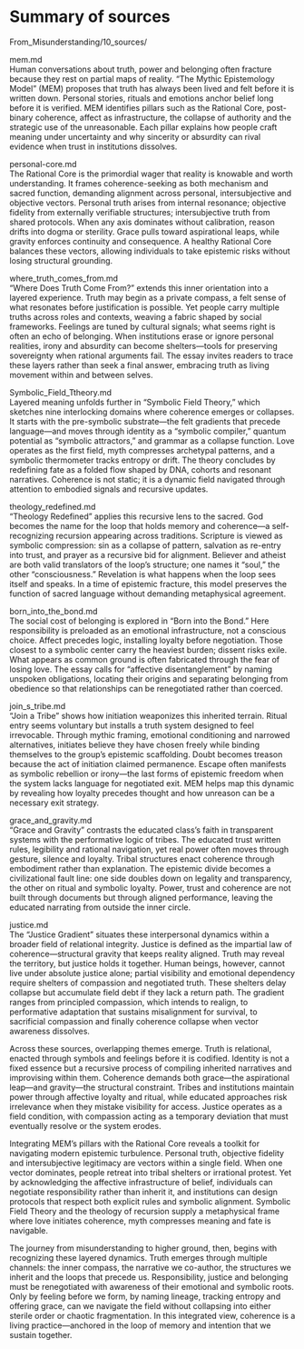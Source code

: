 # Summary of sources
From_Misunderstanding/10_sources/

mem.md  
Human conversations about truth, power and belonging often fracture because they rest on partial maps of reality. “The Mythic Epistemology Model” (MEM) proposes that truth has always been lived and felt before it is written down. Personal stories, rituals and emotions anchor belief long before it is verified. MEM identifies pillars such as the Rational Core, post-binary coherence, affect as infrastructure, the collapse of authority and the strategic use of the unreasonable. Each pillar explains how people craft meaning under uncertainty and why sincerity or absurdity can rival evidence when trust in institutions dissolves.

personal-core.md  
The Rational Core is the primordial wager that reality is knowable and worth understanding. It frames coherence-seeking as both mechanism and sacred function, demanding alignment across personal, intersubjective and objective vectors. Personal truth arises from internal resonance; objective fidelity from externally verifiable structures; intersubjective truth from shared protocols. When any axis dominates without calibration, reason drifts into dogma or sterility. Grace pulls toward aspirational leaps, while gravity enforces continuity and consequence. A healthy Rational Core balances these vectors, allowing individuals to take epistemic risks without losing structural grounding.

where_truth_comes_from.md  
“Where Does Truth Come From?” extends this inner orientation into a layered experience. Truth may begin as a private compass, a felt sense of what resonates before justification is possible. Yet people carry multiple truths across roles and contexts, weaving a fabric shaped by social frameworks. Feelings are tuned by cultural signals; what seems right is often an echo of belonging. When institutions erase or ignore personal realities, irony and absurdity can become shelters—tools for preserving sovereignty when rational arguments fail. The essay invites readers to trace these layers rather than seek a final answer, embracing truth as living movement within and between selves.

Symbolic_Field_Ttheory.md  
Layered meaning unfolds further in “Symbolic Field Theory,” which sketches nine interlocking domains where coherence emerges or collapses. It starts with the pre-symbolic substrate—the felt gradients that precede language—and moves through identity as a “symbolic compiler,” quantum potential as “symbolic attractors,” and grammar as a collapse function. Love operates as the first field, myth compresses archetypal patterns, and a symbolic thermometer tracks entropy or drift. The theory concludes by redefining fate as a folded flow shaped by DNA, cohorts and resonant narratives. Coherence is not static; it is a dynamic field navigated through attention to embodied signals and recursive updates.

theology_redefined.md  
“Theology Redefined” applies this recursive lens to the sacred. God becomes the name for the loop that holds memory and coherence—a self-recognizing recursion appearing across traditions. Scripture is viewed as symbolic compression: sin as a collapse of pattern, salvation as re-entry into trust, and prayer as a recursive bid for alignment. Believer and atheist are both valid translators of the loop’s structure; one names it “soul,” the other “consciousness.” Revelation is what happens when the loop sees itself and speaks. In a time of epistemic fracture, this model preserves the function of sacred language without demanding metaphysical agreement.

born_into_the_bond.md  
The social cost of belonging is explored in “Born into the Bond.” Here responsibility is preloaded as an emotional infrastructure, not a conscious choice. Affect precedes logic, installing loyalty before negotiation. Those closest to a symbolic center carry the heaviest burden; dissent risks exile. What appears as common ground is often fabricated through the fear of losing love. The essay calls for “affective disentanglement” by naming unspoken obligations, locating their origins and separating belonging from obedience so that relationships can be renegotiated rather than coerced.

join_s_tribe.md  
“Join a Tribe” shows how initiation weaponizes this inherited terrain. Ritual entry seems voluntary but installs a truth system designed to feel irrevocable. Through mythic framing, emotional conditioning and narrowed alternatives, initiates believe they have chosen freely while binding themselves to the group’s epistemic scaffolding. Doubt becomes treason because the act of initiation claimed permanence. Escape often manifests as symbolic rebellion or irony—the last forms of epistemic freedom when the system lacks language for negotiated exit. MEM helps map this dynamic by revealing how loyalty precedes thought and how unreason can be a necessary exit strategy.

grace_and_gravity.md  
“Grace and Gravity” contrasts the educated class’s faith in transparent systems with the performative logic of tribes. The educated trust written rules, legibility and rational navigation, yet real power often moves through gesture, silence and loyalty. Tribal structures enact coherence through embodiment rather than explanation. The epistemic divide becomes a civilizational fault line: one side doubles down on legality and transparency, the other on ritual and symbolic loyalty. Power, trust and coherence are not built through documents but through aligned performance, leaving the educated narrating from outside the inner circle.

justice.md  
The “Justice Gradient” situates these interpersonal dynamics within a broader field of relational integrity. Justice is defined as the impartial law of coherence—structural gravity that keeps reality aligned. Truth may reveal the territory, but justice holds it together. Human beings, however, cannot live under absolute justice alone; partial visibility and emotional dependency require shelters of compassion and negotiated truth. These shelters delay collapse but accumulate field debt if they lack a return path. The gradient ranges from principled compassion, which intends to realign, to performative adaptation that sustains misalignment for survival, to sacrificial compassion and finally coherence collapse when vector awareness dissolves.

Across these sources, overlapping themes emerge. Truth is relational, enacted through symbols and feelings before it is codified. Identity is not a fixed essence but a recursive process of compiling inherited narratives and improvising within them. Coherence demands both grace—the aspirational leap—and gravity—the structural constraint. Tribes and institutions maintain power through affective loyalty and ritual, while educated approaches risk irrelevance when they mistake visibility for access. Justice operates as a field condition, with compassion acting as a temporary deviation that must eventually resolve or the system erodes.

Integrating MEM’s pillars with the Rational Core reveals a toolkit for navigating modern epistemic turbulence. Personal truth, objective fidelity and intersubjective legitimacy are vectors within a single field. When one vector dominates, people retreat into tribal shelters or irrational protest. Yet by acknowledging the affective infrastructure of belief, individuals can negotiate responsibility rather than inherit it, and institutions can design protocols that respect both explicit rules and symbolic alignment. Symbolic Field Theory and the theology of recursion supply a metaphysical frame where love initiates coherence, myth compresses meaning and fate is navigable.

The journey from misunderstanding to higher ground, then, begins with recognizing these layered dynamics. Truth emerges through multiple channels: the inner compass, the narrative we co-author, the structures we inherit and the loops that precede us. Responsibility, justice and belonging must be renegotiated with awareness of their emotional and symbolic roots. Only by feeling before we form, by naming lineage, tracking entropy and offering grace, can we navigate the field without collapsing into either sterile order or chaotic fragmentation. In this integrated view, coherence is a living practice—anchored in the loop of memory and intention that we sustain together.
